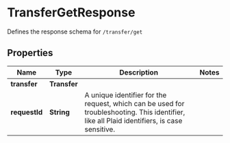 

# TransferGetResponse

Defines the response schema for `/transfer/get`

## Properties

| Name | Type | Description | Notes |
|------------ | ------------- | ------------- | -------------|
|**transfer** | **Transfer** |  |  |
|**requestId** | **String** | A unique identifier for the request, which can be used for troubleshooting. This identifier, like all Plaid identifiers, is case sensitive. |  |



